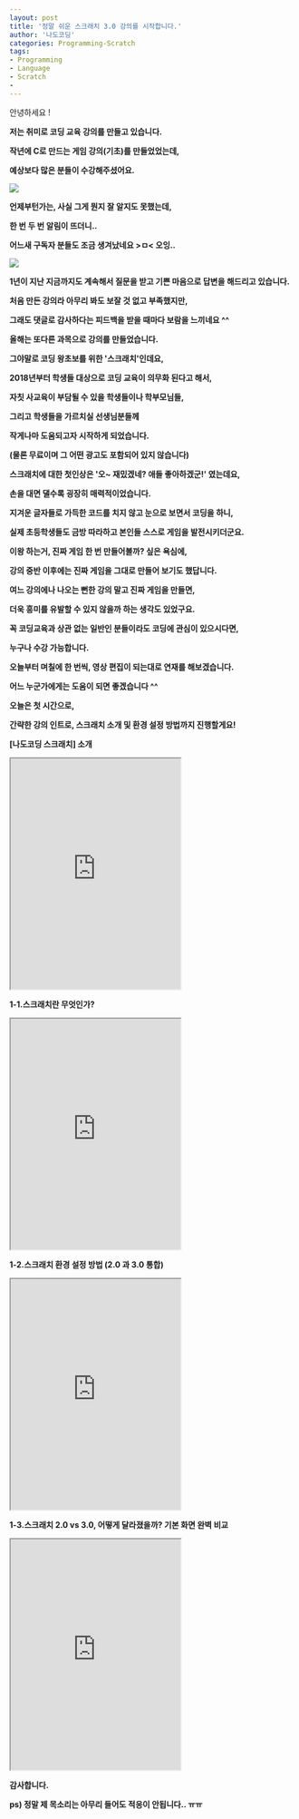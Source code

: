 ```yaml
---
layout: post
title: '정말 쉬운 스크래치 3.0 강의를 시작합니다.'
author: '나도코딩'
categories: Programming-Scratch
tags:
- Programming
- Language
- Scratch
-
---
```



<script> location.href='https://cafe.naver.com/develoid/851861' ; </script>

<p>안녕하세요 !</p><p><b></p><p>저는 취미로 코딩 교육 강의를 만들고 있습니다.</p><p>작년에 C로 만드는 게임 강의(기초)를 만들었었는데,</p><p>예상보다 많은 분들이 수강해주셨어요.</p><p><b></p><p><img src="https://cafeptthumb-phinf.pstatic.net/MjAxOTAyMTZfMTQy/MDAxNTUwMzE0MDIwODgy.RW6IW0jF24zMZbhGkNih5w3nCKBMFnDVurlWprpyip8g.fa3bQyf-RMN3q6rVNbRuMcW4288gII0kjhd_aoyv8UEg.PNG.nadocoding/%EB%82%98%EB%8F%84%EC%BD%94%EB%94%A9_c.png?type=w740"><b><b><p>언제부턴가는, 사실 그게 뭔지 잘 알지도 못했는데,</p><p>한 번 두 번 알림이 뜨더니..</p><p>어느새 구독자 분들도 조금 생겨났네요 &gt;ㅁ&lt; 오잉..</p><p><b></p><img src="https://cafeptthumb-phinf.pstatic.net/MjAxOTAyMTZfMjM2/MDAxNTUwMzE0MDIxMjI4.mQp7hNDyrUSNuqLGN6pyqSelFMQBtmaI80jcL8oQXY4g.q1urK-juinR8KD0eELRhMHp20-xqBs4Yz_AFe6DIrAog.PNG.nadocoding/%EB%82%98%EB%8F%84%EC%BD%94%EB%94%A9_%EC%9C%A0%ED%8A%9C%EB%B8%8C.png?type=w740"><b></p><p><b></p><p>1년이 지난 지금까지도 계속해서 질문을 받고 기쁜 마음으로 답변을 해드리고 있습니다.</p><p><b></p><p>처음 만든 강의라 아무리 봐도 보잘 것 없고 부족했지만,</p><p>그래도 댓글로 감사하다는 피드백을 받을 때마다 보람을 느끼네요 ^^</p><p><b></p><p><b></p><p>올해는 또다른 과목으로 강의를 만들었습니다.</p><p>그야말로 코딩 왕초보를 위한 '스크래치'인데요,</p><p>2018년부터 학생들 대상으로 코딩 교육이 의무화 된다고 해서,</p><p>자칫 사교육이 부담될 수 있을 학생들이나 학부모님들,&nbsp;</p><p>그리고 학생들을 가르치실 선생님분들께</p><p>작게나마 도움되고자 시작하게 되었습니다.</p><p>(물론 무료이며 그 어떤 광고도 포함되어 있지 않습니다)</p><p><b></p><p><b></p><p>스크래치에 대한 첫인상은 '오~ 재밌겠네? 애들 좋아하겠군!' 였는데요,</p><p>손을 대면 댈수록 굉장히 매력적이었습니다.</p><p><b></p><p><b></p><p>지겨운 글자들로 가득한 코드를 치지 않고 눈으로 보면서 코딩을 하니,</p><p>실제 초등학생들도 금방 따라하고 본인들 스스로 게임을 발전시키더군요.</p><p><b></p><p><b></p><p>이왕 하는거, 진짜 게임 한 번 만들어볼까? 싶은 욕심에,</p><p>강의 중반 이후에는 진짜 게임을 그대로 만들어 보기도 했답니다.</p><p>여느 강의에나 나오는 뻔한 강의 말고 진짜 게임을 만들면,</p><p>더욱 흥미를 유발할 수 있지 않을까 하는 생각도 있었구요.</p><p><b></p><p><b></p><p>꼭 코딩교육과 상관 없는 일반인 분들이라도 코딩에 관심이 있으시다면,</p><p>누구나 수강 가능합니다.</p><p><b></p><p><b></p><p>오늘부터 며칠에 한 번씩, 영상 편집이 되는대로 연재를 해보겠습니다.</p><p>어느 누군가에게는 도움이 되면 좋겠습니다 ^^</p><p><b></p><p><b></p><p>오늘은 첫 시간으로,</p><p>간략한 강의 인트로, 스크래치 소개 및 환경 설정 방법까지 진행할게요!</p><p><b></p><p>[나도코딩 스크래치] 소개</p><p><iframe src="https://www.youtube.com/embed/xN8O_mhR-7Y?wmode=opaque"  height="407px" frame scrolling="no" allowfullscreen="allowfullscreen"></iframe><b></p><p><b></p><p>1-1.스크래치란 무엇인가?</p><p><iframe src="https://www.youtube.com/embed/QrqkDIftMec?wmode=opaque"  height="407px" frame scrolling="no" allowfullscreen="allowfullscreen"></iframe><b></p><p><b></p><p>1-2.스크래치 환경 설정 방법 (2.0 과 3.0 통합)</p><p><iframe src="https://www.youtube.com/embed/5yYJi9iLjSM?wmode=opaque"  height="407px" frame scrolling="no" allowfullscreen="allowfullscreen"></iframe><b></p><p><b></p><p>1-3.스크래치 2.0 vs 3.0, 어떻게 달라졌을까? 기본 화면 완벽 비교</p><p><iframe src="https://www.youtube.com/embed/rGYBwTcpUbk?wmode=opaque"  height="407px" frame scrolling="no" allowfullscreen="allowfullscreen"></iframe><b></p><p><b></p><p>감사합니다.</p><p><b></p><p><b></p><p>ps) 정말 제 목소리는 아무리 들어도 적응이 안됩니다.. ㅠㅠ</p>
